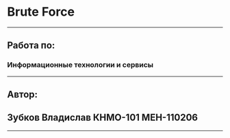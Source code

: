 # Brute Force
-----
## Работа по: 	
### Информационные технологии и сервисы
-----
## Автор:
## Зубков Владислав КНМО-101 МЕН-110206
-----